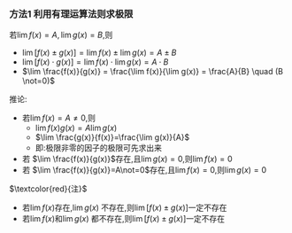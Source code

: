 ### 方法1  利用有理运算法则求极限
若$\lim f(x)=A, \lim g(x)=B$,则  
- $\lim [f(x)\pm g(x)] = \lim f(x) \pm \lim g(x) = A \pm B$ 
- $\lim [f(x)\cdot g(x)] = \lim f(x) \cdot \lim g(x) = A \cdot B$ 
- $\lim \frac{f(x)}{g(x)} = \frac{\lim f(x)}{\lim g(x)} = \frac{A}{B} \quad (B \not=0)$  

推论:
- 若$\lim f(x)=A\not=0$,则
	- $\lim f(x)g(x)=A \lim g(x)$ 
	- $\lim \frac{g(x)}{f(x)}=\frac{\lim g(x)}{A}$ 
	- 即:极限非零的因子的极限可先求出来
- 若 $\lim \frac{f(x)}{g(x)}$存在,且$\lim g(x)=0$,则$\lim f(x)=0$ 
- 若 $\lim \frac{f(x)}{g(x)}=A\not=0$存在,且$\lim f(x)=0$,则$\lim g(x)=0$ 

$\textcolor{red}{注}$ 
- 若$\lim f(x)$存在,$\lim g(x)$ 不存在,则$\lim [f(x)\pm g(x)]$一定不存在
- 若$\lim f(x)$和$\lim g(x)$ 都不存在,则$\lim [f(x)\pm g(x)]$一定不存在
